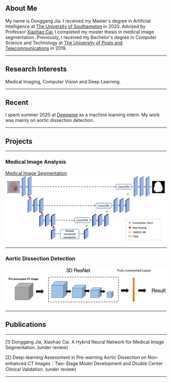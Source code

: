 ## About Me
My name is Donggang Jia. I received my Master's degree in Artificial Intelligence at [The University of Southampton](https://www.southampton.ac.uk) in 2020. Advised by Professor [Xiaohao Cai](https://sites.google.com/site/welcome2xhcai/), I completed my master thesis in medical image segmentation. Previously, I received my Bachelor's degree in Computer Science and Technology at [The University of Posts and Telecommunications](https://www.bupt.edu.cn) in 2019.

---

## Research Interests
Medical Imaging, Computer Vision and Deep Learning.

---
## Recent

I spent summer 2020 at [Deepwise](http://www.deepwise.com) as a machine learning intern. My work was mainly on aortic dissection detection.

---

## Projects

---

### Medical Image Analysis

[Medical Image Segmentation](https://github.com/Donggang-Jia/Medical-Image-Segmentation)
<img src="images/segmentation.png?raw=true"/>

---

### Aortic Dissection Detection
<img src="images/aortic.png?raw=true"/>

---

## Publications

---

[1] Donggang Jia, Xiaohao Cai. A Hybrid Neural Network for Medical Image Segmentation. (under review)

[2] Deep-learning Assessment in Pre-warning Aortic Dissection on Non-enhanced CT Images：Two-Stage Model Development and Double Center Clinical Validation. (under review)

---
